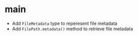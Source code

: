 # main

- Add `FileMetadata` type to reperesent file metadata
- Add `FilePath.metadata()` method to retrieve file metadata
